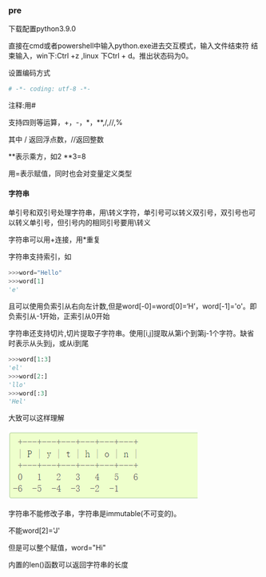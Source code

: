 ### pre

下载配置python3.9.0

直接在cmd或者powershell中输入python.exe进去交互模式，输入文件结束符 结束输入，win下:Ctrl +z ,linux 下Ctrl + d。推出状态码为0。

设置编码方式

```python
# -*- coding: utf-8 -*-
```

注释:用#

支持四则等运算，+，-，\*，\*\*,/,//,%

其中 / 返回浮点数，//返回整数

\*\*表示乘方，如2 \*\*3=8

用=表示赋值，同时也会对变量定义类型

#### 字符串

单引号和双引号处理字符串，用\转义字符，单引号可以转义双引号，双引号也可以转义单引号，但引号内的相同引号要用\转义

字符串可以用+连接，用\*重复

字符串支持索引，如

```python
>>>word="Hello"
>>>word[1]
'e'
```

且可以使用负索引从右向左计数,但是word[-0]=word[0]=‘H’，word[-1]='o'。即负索引从-1开始，正索引从0开始

字符串还支持切片,切片提取子字符串。使用[i,j]提取从第i个到第j-1个字符。缺省时表示从头到j，或从i到尾

```python
>>>word[1:3]
'el'
>>>word[2:]
'llo'
>>>word[:3]
'Hel'
```

大致可以这样理解

![](python/2022-08-23-19-38-34-image.png)

字符串不能修改子串，字符串是immutable(不可变的)。

不能word[2]='J'

但是可以整个赋值，word="Hi"

内置的len()函数可以返回字符串的长度
